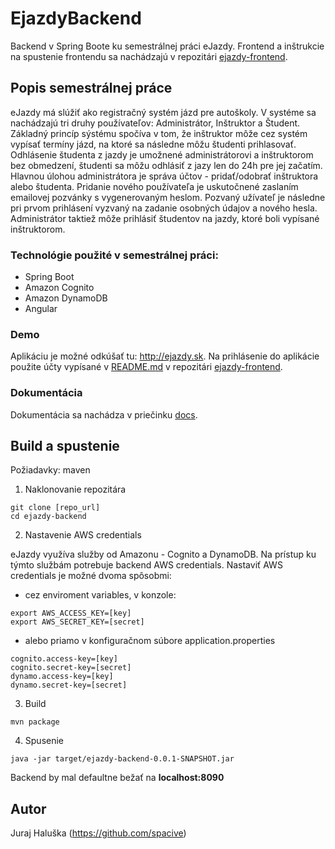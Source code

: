 # EjazdyBackend

Backend v Spring Boote ku semestrálnej práci eJazdy. Frontend
a inštrukcie na spustenie frontendu sa nachádzajú v repozitári [ejazdy-frontend](https://github.com/spacive/ejazdy-frontend).

## Popis semestrálnej práce

eJazdy má slúžiť ako registračný systém jázd pre autoškoly. V systéme sa nachádzajú
tri druhy používateľov: Administrátor, Inštruktor a Študent. Základný princíp
sýstému spočíva v tom, že inštruktor môže cez systém vypísať termíny jázd, na ktoré
sa následne môžu študenti prihlasovať. Odhlásenie študenta z jazdy je umožnené administrátorovi
a inštruktorom bez obmedzení, študenti sa môžu odhlásiť z jazy len do 24h
pre jej začatím. Hlavnou úlohou administrátora je správa účtov - pridať/odobrať
inštruktora alebo študenta. Pridanie nového používateľa je uskutočnené zaslaním emailovej 
pozvánky s vygenerovaným heslom. Pozvaný užívateľ je následne pri prvom prihlásení vyzvaný 
na zadanie osobných údajov a nového hesla. Administrátor taktiež môže prihlásiť študentov na
jazdy, ktoré boli vypísané inštruktorom.

### Technológie použité v semestrálnej práci:
- Spring Boot
- Amazon Cognito
- Amazon DynamoDB
- Angular

### Demo

Aplikáciu je možné odkúšať tu: http://ejazdy.sk.
Na prihlásenie do aplikácie použite účty vypísané v [README.md](https://github.com/spacive/ejazdy-frontend/blob/master/README.md) v repozitári [ejazdy-frontend](https://github.com/spacive/ejazdy-frontend).

### Dokumentácia

Dokumentácia sa nachádza v priečinku [docs](https://github.com/spacive/ejazdy-backend/tree/master/docs).

## Build a spustenie

Požiadavky: maven

1. Naklonovanie repozitára
```
git clone [repo_url]
cd ejazdy-backend
```

2. Nastavenie AWS credentials

eJazdy využíva služby od Amazonu - Cognito a DynamoDB. Na prístup
ku týmto službám potrebuje backend AWS credentials. Nastaviť AWS credentials je 
možné dvoma spôsobmi:
- cez enviroment variables, v konzole:
```
export AWS_ACCESS_KEY=[key]
export AWS_SECRET_KEY=[secret]
```
- alebo priamo v konfiguračnom súbore application.properties
```
cognito.access-key=[key]
cognito.secret-key=[secret]
dynamo.access-key=[key]
dynamo.secret-key=[secret]
```

3. Build
```
mvn package
```

4. Spusenie
```
java -jar target/ejazdy-backend-0.0.1-SNAPSHOT.jar
```
Backend by mal defaultne bežať na **localhost:8090**

## Autor
Juraj Haluška (https://github.com/spacive)
